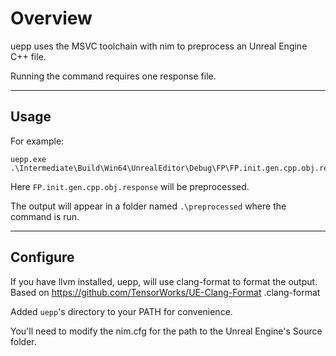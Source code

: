 # Overview
uepp uses the MSVC toolchain with nim to preprocess an Unreal Engine C++ file.

Running the command requires one response file.

---
## Usage
For example:
```
uepp.exe .\Intermediate\Build\Win64\UnrealEditor\Debug\FP\FP.init.gen.cpp.obj.response
```

Here `FP.init.gen.cpp.obj.response` will be preprocessed.

The output will appear in a folder named `.\preprocessed` where the command is run.

---
## Configure
If you have llvm installed, uepp, will use clang-format to format the output. Based on 
https://github.com/TensorWorks/UE-Clang-Format .clang-format

Added `uepp`'s directory to your PATH for convenience.

You'll need to modify the nim.cfg for the path to the Unreal Engine's Source folder.